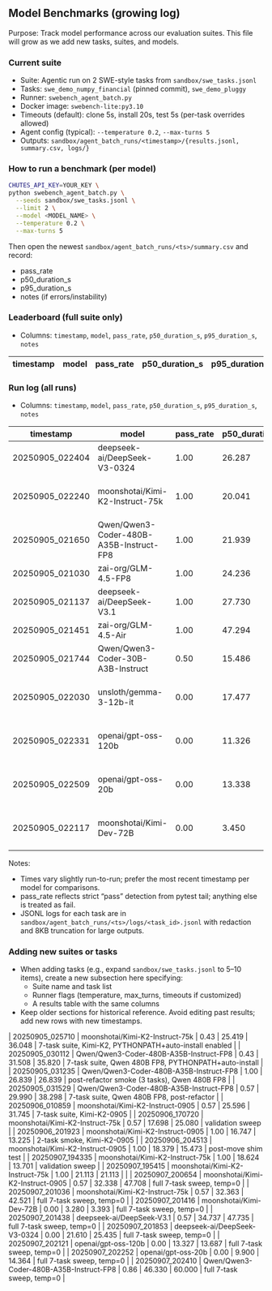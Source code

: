 ## Model Benchmarks (growing log)

Purpose: Track model performance across our evaluation suites. This file will grow as we add new tasks, suites, and models.

### Current suite
- Suite: Agentic run on 2 SWE-style tasks from `sandbox/swe_tasks.jsonl`
- Tasks: `swe_demo_numpy_financial` (pinned commit), `swe_demo_pluggy`
- Runner: `swebench_agent_batch.py`
- Docker image: `swebench-lite:py3.10`
- Timeouts (default): clone 5s, install 20s, test 5s (per-task overrides allowed)
- Agent config (typical): `--temperature 0.2`, `--max-turns 5`
- Outputs: `sandbox/agent_batch_runs/<timestamp>/{results.jsonl, summary.csv, logs/}`

### How to run a benchmark (per model)
```bash
CHUTES_API_KEY=YOUR_KEY \
python swebench_agent_batch.py \
  --seeds sandbox/swe_tasks.jsonl \
  --limit 2 \
  --model <MODEL_NAME> \
  --temperature 0.2 \
  --max-turns 5
```

Then open the newest `sandbox/agent_batch_runs/<ts>/summary.csv` and record:
- pass_rate
- p50_duration_s
- p95_duration_s
- notes (if errors/instability)

### Leaderboard (full suite only)
- Columns: `timestamp`, `model`, `pass_rate`, `p50_duration_s`, `p95_duration_s`, `notes`

<!-- MAIN_TABLE_START -->
| timestamp           | model                                      | pass_rate | p50_duration_s | p95_duration_s | notes |
|---------------------|--------------------------------------------|-----------|----------------|----------------|-------|
<!-- MAIN_TABLE_END -->

### Run log (all runs)
- Columns: `timestamp`, `model`, `pass_rate`, `p50_duration_s`, `p95_duration_s`, `notes`

<!-- LOG_TABLE_START -->
| timestamp           | model                                      | pass_rate | p50_duration_s | p95_duration_s | notes |
|---------------------|--------------------------------------------|-----------|----------------|----------------|-------|
| 20250905_022404     | deepseek-ai/DeepSeek-V3-0324               | 1.00      | 26.287         | 22.001         | stable |
| 20250905_022240     | moonshotai/Kimi-K2-Instruct-75k            | 1.00      | 20.041         | 15.160         | fastest stable among originals |
| 20250905_021650     | Qwen/Qwen3-Coder-480B-A35B-Instruct-FP8    | 1.00      | 21.939         | 17.382         | stable |
| 20250905_021030     | zai-org/GLM-4.5-FP8                        | 1.00      | 24.236         | 19.699         | stable |
| 20250905_021137     | deepseek-ai/DeepSeek-V3.1                  | 1.00      | 27.730         | 24.050         | stable |
| 20250905_021451     | zai-org/GLM-4.5-Air                        | 1.00      | 47.294         | 34.064         | slower |
| 20250905_021744     | Qwen/Qwen3-Coder-30B-A3B-Instruct          | 0.50      | 15.486         | 14.534         | unstable (failed 1/2) |
| 20250905_022030     | unsloth/gemma-3-12b-it                     | 0.00      | 17.477         | 17.199         | both failed (API error) |
| 20250905_022331     | openai/gpt-oss-120b                        | 0.00      | 11.326         | 11.000         | both failed (API error) |
| 20250905_022509     | openai/gpt-oss-20b                         | 0.00      | 13.338         | 12.630         | both failed (API error) |
| 20250905_022117     | moonshotai/Kimi-Dev-72B                    | 0.00      | 3.450          | 3.138          | both failed (runtime error) |
<!-- LOG_TABLE_END -->

Notes:
- Times vary slightly run-to-run; prefer the most recent timestamp per model for comparisons.
- pass_rate reflects strict “pass” detection from pytest tail; anything else is treated as fail.
- JSONL logs for each task are in `sandbox/agent_batch_runs/<ts>/logs/<task_id>.jsonl` with redaction and 8KB truncation for large outputs.

### Adding new suites or tasks
- When adding tasks (e.g., expand `sandbox/swe_tasks.jsonl` to 5–10 items), create a new subsection here specifying:
  - Suite name and task list
  - Runner flags (temperature, max_turns, timeouts if customized)
  - A results table with the same columns
- Keep older sections for historical reference. Avoid editing past results; add new rows with new timestamps.


| 20250905_025710 | moonshotai/Kimi-K2-Instruct-75k | 0.43 | 25.419 | 36.048 | 7-task suite, Kimi-K2, PYTHONPATH+auto-install enabled |
| 20250905_030112 | Qwen/Qwen3-Coder-480B-A35B-Instruct-FP8 | 0.43 | 31.508 | 35.820 | 7-task suite, Qwen 480B FP8, PYTHONPATH+auto-install |
| 20250905_031235 | Qwen/Qwen3-Coder-480B-A35B-Instruct-FP8 | 1.00 | 26.839 | 26.839 | post-refactor smoke (3 tasks), Qwen 480B FP8 |
| 20250905_031529 | Qwen/Qwen3-Coder-480B-A35B-Instruct-FP8 | 0.57 | 29.990 | 38.298 | 7-task suite, Qwen 480B FP8, post-refactor |
| 20250906_010859 | moonshotai/Kimi-K2-Instruct-0905 | 0.57 | 25.596 | 31.745 | 7-task suite, Kimi-K2-0905 |
| 20250906_170720 | moonshotai/Kimi-K2-Instruct-75k | 0.57 | 17.698 | 25.080 | validation sweep |
| 20250906_201923 | moonshotai/Kimi-K2-Instruct-0905 | 1.00 | 16.747 | 13.225 | 2-task smoke, Kimi-K2-0905 |
| 20250906_204513 | moonshotai/Kimi-K2-Instruct-0905 | 1.00 | 18.379 | 15.473 | post-move shim test |
| 20250907_194335 | moonshotai/Kimi-K2-Instruct-75k | 1.00 | 18.624 | 13.701 | validation sweep |
| 20250907_195415 | moonshotai/Kimi-K2-Instruct-75k | 1.00 | 21.113 | 21.113 |  |
| 20250907_200654 | moonshotai/Kimi-K2-Instruct-0905 | 0.57 | 32.338 | 47.708 | full 7-task sweep, temp=0 |
| 20250907_201036 | moonshotai/Kimi-K2-Instruct-75k | 0.57 | 32.363 | 42.521 | full 7-task sweep, temp=0 |
| 20250907_201416 | moonshotai/Kimi-Dev-72B | 0.00 | 3.280 | 3.393 | full 7-task sweep, temp=0 |
| 20250907_201438 | deepseek-ai/DeepSeek-V3.1 | 0.57 | 34.737 | 47.735 | full 7-task sweep, temp=0 |
| 20250907_201853 | deepseek-ai/DeepSeek-V3-0324 | 0.00 | 21.610 | 25.435 | full 7-task sweep, temp=0 |
| 20250907_202121 | openai/gpt-oss-120b | 0.00 | 13.327 | 13.687 | full 7-task sweep, temp=0 |
| 20250907_202252 | openai/gpt-oss-20b | 0.00 | 9.900 | 14.364 | full 7-task sweep, temp=0 |
| 20250907_202410 | Qwen/Qwen3-Coder-480B-A35B-Instruct-FP8 | 0.86 | 46.330 | 60.000 | full 7-task sweep, temp=0 |
